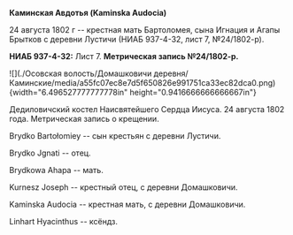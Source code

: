 **Каминская Авдотья (Kaminska Audocia)**

24 августа 1802 г -- крестная мать Бартоломея, сына Игнация и Агапы
Брытков с деревни Лустичи (НИАБ 937-4-32, лист 7, №24/1802-р).

**НИАБ 937-4-32:** Лист 7. **Метрическая запись №24/1802-р.**

![](./Осовская волость/Домашковичи деревня/Каминские/media/a55fc07ec8e7d5f650826e991751ca33ec82dca0.png){width="6.496527777777778in"
height="0.9416666666666667in"}

Дедиловичский костел Наисвятейшего Сердца Иисуса. 24 августа 1802 года.
Метрическая запись о крещении.

Brydko Bartołomiey -- сын крестьян с деревни Лустичи.

Brydko Jgnati -- отец.

Brydkowa Ahapa -- мать.

Kurnesz Joseph -- крестный отец, с деревни Домашковичи.

Kaminska Audocia -- крестная мать, с деревни Домашковичи.

Linhart Hyacinthus -- ксёндз.
